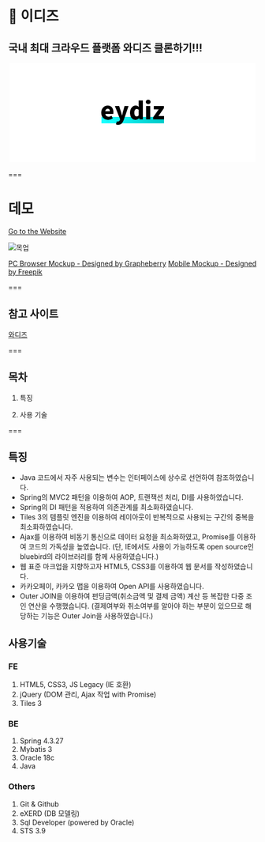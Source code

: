# 🎁 이디즈

## 국내 최대 크라우드 플랫폼 와디즈 클론하기!!!

<div align="center">
  <img src="./docs/assets/readme/logo.png" width="500px" />
</div>

===

# 데모

[Go to the Website](http://java.sannim.com/eydiz)

![목업](./docs/assets/readme/mockup.png)

[PC Browser Mockup - Designed by Grapheberry](https://www.graphberry.com/item/flat-browser-mockup/)
[Mobile Mockup - Designed by Freepik](https://freepik.com)

===

## 참고 사이트

[와디즈](https://www.wadiz.kr)

===

## 목차

1. 특징

2. 사용 기술

===

## 특징

- Java 코드에서 자주 사용되는 변수는 인터페이스에 상수로 선언하여 참조하였습니다.
- Spring의 MVC2 패턴을 이용하여 AOP, 트랜잭션 처리, DI를 사용하였습니다.
- Spring의 DI 패턴을 적용하여 의존관계를 최소화하였습니다.
- Tiles 3의 템플릿 엔진을 이용하여 레이아웃이 반복적으로 사용되는 구간의 중복을 최소화하였습니다.
- Ajax를 이용하여 비동기 통신으로 데이터 요청을 최소화하였고, Promise를 이용하여 코드의 가독성을 높였습니다.
  (단, IE에서도 사용이 가능하도록 open source인 bluebird의 라이브러리를 함께 사용하였습니다.)
- 웹 표준 마크업을 지향하고자 HTML5, CSS3를 이용하여 웹 문서를 작성하였습니다.
- 카카오페이, 카카오 맵을 이용하여 Open API를 사용하였습니다.
- Outer JOIN을 이용하여 펀딩금액(취소금액 및 결제 금액) 계산 등 복잡한 다중 조인 연산을 수행했습니다.
  (결제여부와 취소여부를 알아야 하는 부분이 있으므로 해당하는 기능은 Outer Join을 사용하였습니다.)

## 사용기술

### FE

1. HTML5, CSS3, JS Legacy (IE 호환)
2. jQuery (DOM 관리, Ajax 작업 with Promise)
3. Tiles 3

### BE

1. Spring 4.3.27
2. Mybatis 3
3. Oracle 18c
4. Java

### Others

1. Git & Github
2. eXERD (DB 모델링)
3. Sql Developer (powered by Oracle)
4. STS 3.9
